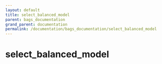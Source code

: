 ```yaml
---
layout: default
title: select_balanced_model
parent: bags_documentation
grand_parent: documentation
permalink: /documentation/bags_documentation/select_balanced_model
---
```


# select_balanced_model